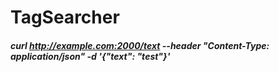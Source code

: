 # TagSearcher

##### curl http://example.com:2000/text --header "Content-Type: application/json" -d '{"text": "test"}'
